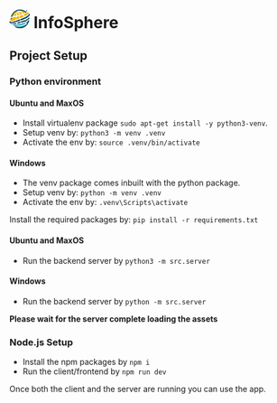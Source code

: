 # <img src="public/logo.png" alt="image" width="36"> InfoSphere

## Project Setup

### Python environment

#### Ubuntu and MaxOS

- Install virtualenv package `sudo apt-get install -y python3-venv`.
- Setup venv by: `python3 -m venv .venv`
- Activate the env by: `source .venv/bin/activate`

#### Windows

- The venv package comes inbuilt with the python package.
- Setup venv by: `python -m venv .venv`
- Activate the env by: `.venv\Scripts\activate`

Install the required packages by: `pip install -r requirements.txt`

#### Ubuntu and MaxOS

- Run the backend server by `python3 -m src.server`

#### Windows

- Run the backend server by `python -m src.server`

**Please wait for the server complete loading the assets**

### Node.js Setup

- Install the npm packages by `npm i`
- Run the client/frontend by `npm run dev`

Once both the client and the server are running you can use the app.
